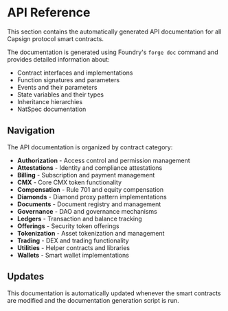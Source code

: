 # API Reference

This section contains the automatically generated API documentation for all Capsign protocol smart contracts.

The documentation is generated using Foundry's `forge doc` command and provides detailed information about:

- Contract interfaces and implementations
- Function signatures and parameters  
- Events and their parameters
- State variables and their types
- Inheritance hierarchies
- NatSpec documentation

## Navigation

The API documentation is organized by contract category:

- **Authorization** - Access control and permission management
- **Attestations** - Identity and compliance attestations
- **Billing** - Subscription and payment management
- **CMX** - Core CMX token functionality
- **Compensation** - Rule 701 and equity compensation
- **Diamonds** - Diamond proxy pattern implementations
- **Documents** - Document registry and management
- **Governance** - DAO and governance mechanisms
- **Ledgers** - Transaction and balance tracking
- **Offerings** - Security token offerings
- **Tokenization** - Asset tokenization and management
- **Trading** - DEX and trading functionality
- **Utilities** - Helper contracts and libraries
- **Wallets** - Smart wallet implementations

## Updates

This documentation is automatically updated whenever the smart contracts are modified and the documentation generation script is run.
